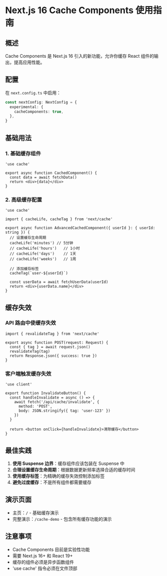 # Next.js 16 Cache Components 使用指南

## 概述

Cache Components 是 Next.js 16 引入的新功能，允许你缓存 React 组件的输出，提高应用性能。

## 配置

在 `next.config.ts` 中启用：

```typescript
const nextConfig: NextConfig = {
  experimental: {
    cacheComponents: true,
  },
}
```

## 基础用法

### 1. 基础缓存组件

```tsx
'use cache'

export async function CachedComponent() {
  const data = await fetchData()
  return <div>{data}</div>
}
```

### 2. 高级缓存配置

```tsx
'use cache'

import { cacheLife, cacheTag } from 'next/cache'

export async function AdvancedCachedComponent({ userId }: { userId: string }) {
  // 设置缓存生命周期
  cacheLife('minutes') // 5分钟
  // cacheLife('hours')   // 1小时
  // cacheLife('days')    // 1天
  // cacheLife('weeks')   // 1周
  
  // 添加缓存标签
  cacheTag(`user-${userId}`)
  
  const userData = await fetchUserData(userId)
  return <div>{userData.name}</div>
}
```

## 缓存失效

### API 路由中使缓存失效

```tsx
import { revalidateTag } from 'next/cache'

export async function POST(request: Request) {
  const { tag } = await request.json()
  revalidateTag(tag)
  return Response.json({ success: true })
}
```

### 客户端触发缓存失效

```tsx
'use client'

export function InvalidateButton() {
  const handleInvalidate = async () => {
    await fetch('/api/cache/invalidate', {
      method: 'POST',
      body: JSON.stringify({ tag: 'user-123' })
    })
  }
  
  return <button onClick={handleInvalidate}>清除缓存</button>
}
```

## 最佳实践

1. **使用 Suspense 边界**：缓存组件应该包装在 Suspense 中
2. **合理设置缓存生命周期**：根据数据更新频率选择合适的缓存时间
3. **使用缓存标签**：为精确的缓存失效控制添加标签
4. **避免过度缓存**：不是所有组件都需要缓存

## 演示页面

- 主页：`/` - 基础缓存演示
- 完整演示：`/cache-demo` - 包含所有缓存功能的演示

## 注意事项

- Cache Components 目前是实验性功能
- 需要 Next.js 16+ 和 React 19+
- 缓存的组件必须是异步函数组件
- 'use cache' 指令必须在文件顶部
